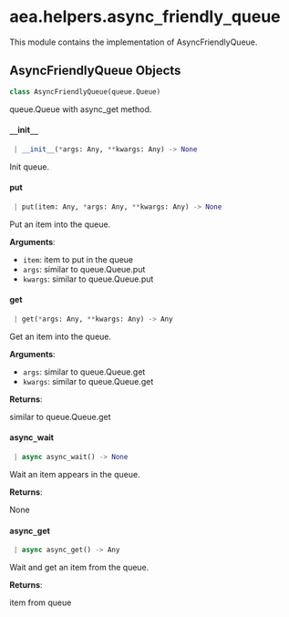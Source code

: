 <a name="aea.helpers.async_friendly_queue"></a>
# aea.helpers.async`_`friendly`_`queue

This module contains the implementation of AsyncFriendlyQueue.

<a name="aea.helpers.async_friendly_queue.AsyncFriendlyQueue"></a>
## AsyncFriendlyQueue Objects

```python
class AsyncFriendlyQueue(queue.Queue)
```

queue.Queue with async_get method.

<a name="aea.helpers.async_friendly_queue.AsyncFriendlyQueue.__init__"></a>
#### `__`init`__`

```python
 | __init__(*args: Any, **kwargs: Any) -> None
```

Init queue.

<a name="aea.helpers.async_friendly_queue.AsyncFriendlyQueue.put"></a>
#### put

```python
 | put(item: Any, *args: Any, **kwargs: Any) -> None
```

Put an item into the queue.

**Arguments**:

- `item`: item to put in the queue
- `args`: similar to queue.Queue.put
- `kwargs`: similar to queue.Queue.put

<a name="aea.helpers.async_friendly_queue.AsyncFriendlyQueue.get"></a>
#### get

```python
 | get(*args: Any, **kwargs: Any) -> Any
```

Get an item into the queue.

**Arguments**:

- `args`: similar to queue.Queue.get
- `kwargs`: similar to queue.Queue.get

**Returns**:

similar to queue.Queue.get

<a name="aea.helpers.async_friendly_queue.AsyncFriendlyQueue.async_wait"></a>
#### async`_`wait

```python
 | async async_wait() -> None
```

Wait an item appears in the queue.

**Returns**:

None

<a name="aea.helpers.async_friendly_queue.AsyncFriendlyQueue.async_get"></a>
#### async`_`get

```python
 | async async_get() -> Any
```

Wait and get an item from the queue.

**Returns**:

item from queue

